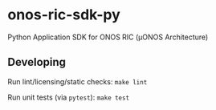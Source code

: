 # onos-ric-sdk-py

Python Application SDK for ONOS RIC (µONOS Architecture)

## Developing

Run lint/licensing/static checks: `make lint`

Run unit tests (via `pytest`): `make test`
